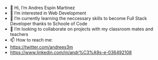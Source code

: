 - 👋 Hi, I’m Andres Espin Martinez
- 👀 I’m interested in Web Development
- 🌱 I’m currently learning the neccessary skills to become Full Stack Developer thanks to Schoole of Code
- 💞️ I’m looking to collaborate on projects with my classroom mates and teachers
- 📫 How to reach me:
- https://twitter.com/andrees3m
- https://www.linkedin.com/in/andr%C3%A9s-e-036492108

<!---
andres3m/andres3m is a ✨ special ✨ repository because its `README.md` (this file) appears on your GitHub profile.
You can click the Preview link to take a look at your changes.
--->
